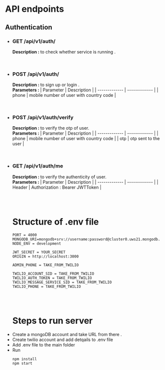 # API endpoints

## Authentication
<ul>
<li>

### GET /api/v1/auth/
<b> Description : </b> to check whether service is running . 

</li>
<br>
<li>

### POST /api/v1/auth/
<b> Description : </b> to sign up or login . <br>
<b> Parameters : </b>
| Parameter  | Description |
| ------------- | ------------- |
| phone  | mobile number of user with country code  |

</li>
<br>
<li>

### POST /api/v1/auth/verify
<b> Description : </b> to verify the otp of user. <br>
<b> Parameters : </b>
| Parameter  | Description |
| ------------- | ------------- |
| phone  | mobile number of user with country code  |
| otp | otp sent to the user |

</li>
<br>
<li>

### GET /api/v1/auth/me
<b> Description : </b> to verify the authenticity of user. <br>
<b> Parameters : </b>
| Parameter  | Description |
| ------------- | ------------- |
| Header | Authorization : Bearer JWTToken  |

</li>

<br>
<br>

# Structure of .env file 

```
PORT = 4000
MONGODB_URI=mongodb+srv://username:password@cluster0.uws21.mongodb.net/test
NODE_ENV = development

JWT_SECRET = YOUR_SECRET
ORIGIN = http://localhost:3000

ADMIN_PHONE = TAKE_FROM_TWILIO

TWILIO_ACCOUNT_SID = TAKE_FROM_TWILIO
TWILIO_AUTH_TOKEN = TAKE_FROM_TWILIO
TWILIO_MESSAGE_SERVICE_SID = TAKE_FROM_TWILIO
TWILIO_PHONE = TAKE_FROM_TWILIO

```

<br>
<br>

# Steps to run server 

<li> Create a mongoDB account and take URL from there . </li>
<li> Create twilio account and add detqails to .env file </li>
<li> Add .env file to the main folder </li>
<li> Run 

```
npm install
npm start
```

</li>


